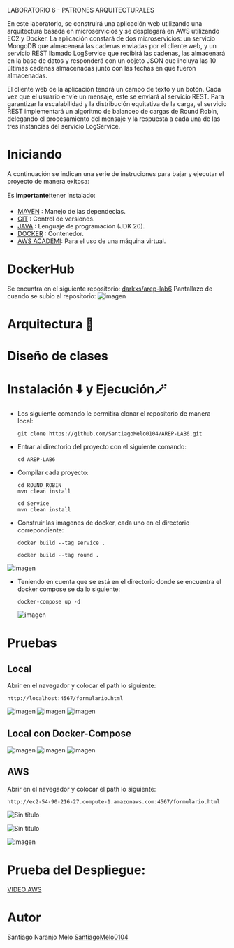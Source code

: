 LABORATORIO 6 - PATRONES ARQUITECTURALES

En este laboratorio, se construirá una aplicación web utilizando una arquitectura basada en microservicios y se desplegará en AWS utilizando EC2 y Docker. La aplicación constará de dos microservicios: un servicio MongoDB que almacenará las cadenas enviadas por el cliente web, y un servicio REST llamado LogService que recibirá las cadenas, las almacenará en la base de datos y responderá con un objeto JSON que incluya las 10 últimas cadenas almacenadas junto con las fechas en que fueron almacenadas.

El cliente web de la aplicación tendrá un campo de texto y un botón. Cada vez que el usuario envíe un mensaje, este se enviará al servicio REST. Para garantizar la escalabilidad y la distribución equitativa de la carga, el servicio REST implementará un algoritmo de balanceo de cargas de Round Robin, delegando el procesamiento del mensaje y la respuesta a cada una de las tres instancias del servicio LogService.
# Iniciando 
A continuación se indican una serie de instruciones para bajar y ejecutar el proyecto de manera exitosa:

Es **importante**❗tener instalado: 
- [MAVEN](https://maven.apache.org) : Manejo de las dependecias. 
- [GIT](https://git-scm.com) : Control de versiones.
- [JAVA](https://www.java.com/es/) : Lenguaje de programación (JDK 20).
- [DOCKER](https://www.docker.com/) : Contenedor.
- [AWS ACADEMI](https://awsacademy.instructure.com/): Para el uso de una máquina virtual.

# DockerHub
Se encuntra en el siguiente repositorio: [darkxs/arep-lab6](https://hub.docker.com/repository/docker/darkxs/arep-lab6/general)
 Pantallazo de cuando se subio al repositorio:
 ![imagen](https://github.com/SantiagoMelo0104/AREP-LAB6/assets/123812833/dfeecd9f-b5fc-4603-98e5-7f0a5f35a928)

 # Arquitectura 📄 

 
 # Diseño de clases 

 

# Instalación ⬇️ y Ejecución🪄
* Los siguiente comando le permitira clonar el repositorio de manera local:
  ~~~
  git clone https://github.com/SantiagoMelo0104/AREP-LAB6.git
  ~~~
* Entrar al directorio del proyecto con el siguiente comando:
   ~~~
   cd AREP-LAB6
   ~~~
* Compilar cada proyecto:
   ~~~
   cd ROUND_ROBIN
   mvn clean install
   ~~~

    ~~~
   cd Service
   mvn clean install
   ~~~
* Construir las imagenes de docker, cada uno en el directorio correpondiente:
   ~~~
   docker build --tag service .
   ~~~
  ~~~
  docker build --tag round .
   ~~~
![imagen](https://github.com/SantiagoMelo0104/AREP-LAB6/assets/123812833/a5205d8a-f308-4fe0-8394-24ee55d37f6a)

* Teniendo en cuenta que se está en el directorio donde se encuentra el docker compose se da lo siguiente:
  ~~~
  docker-compose up -d
  ~~~
  ![imagen](https://github.com/SantiagoMelo0104/AREP-LAB6/assets/123812833/eeddce6c-3c11-46e6-bc7a-b866eca4b7ef)



# Pruebas 
## Local 
Abrir en el navegador y colocar el path lo siguiente: 
~~~
http://localhost:4567/formulario.html
~~~
![imagen](https://github.com/SantiagoMelo0104/AREP-LAB6/assets/123812833/797c1e44-3827-47e2-b99b-36185bfd91b5)
![imagen](https://github.com/SantiagoMelo0104/AREP-LAB6/assets/123812833/6b4ebdcf-110a-4319-bffb-8b7fd592af3e)
![imagen](https://github.com/SantiagoMelo0104/AREP-LAB6/assets/123812833/d0f8841e-c006-4085-bbad-da7db2b2f26f)

## Local con Docker-Compose
![imagen](https://github.com/SantiagoMelo0104/AREP-LAB6/assets/123812833/eeddce6c-3c11-46e6-bc7a-b866eca4b7ef)
![imagen](https://github.com/SantiagoMelo0104/AREP-LAB6/assets/123812833/60fa4fee-b667-4863-a5cc-a9ab245830ed)
![imagen](https://github.com/SantiagoMelo0104/AREP-LAB6/assets/123812833/d65163e6-14e5-4034-9e2c-5c8b0c33e55b)

## AWS 
Abrir en el navegador y colocar el path lo siguiente: 
~~~
http://ec2-54-90-216-27.compute-1.amazonaws.com:4567/formulario.html
~~~
![Sin título](https://github.com/SantiagoMelo0104/AREP-LAB6/assets/123812833/0b157b84-0795-445c-b8e8-f3790f01880c)

![Sin título](https://github.com/SantiagoMelo0104/AREP-LAB6/assets/123812833/2e141515-33e3-4b31-ba88-51740d147bd3)

![imagen](https://github.com/SantiagoMelo0104/AREP-LAB6/assets/123812833/8f086146-f13c-415e-97dc-d128c9ab3bc8)


# Prueba del Despliegue:

  [VIDEO AWS](https://youtu.be/Y0iIeu5fBHY)

# Autor 
Santiago Naranjo Melo [SantiagoMelo0104](https://github.com/SantiagoMelo0104)

